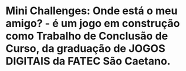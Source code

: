 # Mini Challenges: Onde está o meu amigo? - é um jogo em construção como Trabalho de Conclusão de Curso, da graduação de JOGOS DIGITAIS da FATEC São Caetano. 
